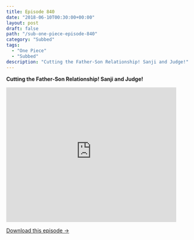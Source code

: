 ```yaml
---
title: Episode 840
date: "2018-06-10T00:30:00+00:00"
layout: post
draft: false
path: "/sub-one-piece-episode-840"
category: "Subbed"
tags:
  - "One Piece"
  - "Subbed"
description: "Cutting the Father-Son Relationship! Sanji and Judge!"
---
```


**Cutting the Father-Son Relationship! Sanji and Judge!**

<iframe width="640" height="360" src="https://www.rapidvideo.com/e/G6FRPH84ER" frameborder="0" marginwidth=0 marginheight=0 scrolling=no allowfullscreen style="max-width:90%;"></iframe>

<a href="http://ouo.io/qs/eCodkFEQ?s=https://www.rapidvideo.com/d/G6FRPH84ER" class="styled_a">Download this episode →</a>

